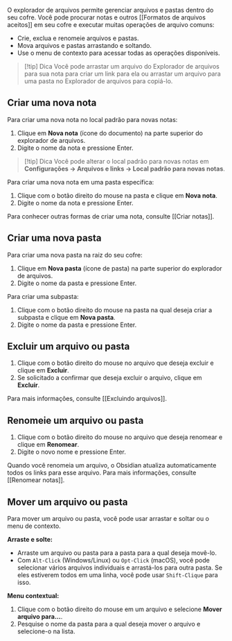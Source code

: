 O explorador de arquivos permite gerenciar arquivos e pastas dentro do seu cofre. Você pode procurar notas e outros [[Formatos de arquivos aceitos]] em seu cofre e executar muitas operações de arquivo comuns:

- Crie, exclua e renomeie arquivos e pastas.
- Mova arquivos e pastas arrastando e soltando.
- Use o menu de contexto para acessar todas as operações disponíveis.

> [!tip] Dica
> Você pode arrastar um arquivo do Explorador de arquivos para sua nota para criar um link para ela ou arrastar um arquivo para uma pasta no Explorador de arquivos para copiá-lo.

## Criar uma nova nota

Para criar uma nova nota no local padrão para novas notas:

1. Clique em **Nova nota** (ícone do documento) na parte superior do explorador de arquivos.
2. Digite o nome da nota e pressione Enter.

> [!tip] Dica
> Você pode alterar o local padrão para novas notas em **Configurações → Arquivos e links → Local padrão para novas notas**.

Para criar uma nova nota em uma pasta específica:

1. Clique com o botão direito do mouse na pasta e clique em **Nova nota**.
2. Digite o nome da nota e pressione Enter.

Para conhecer outras formas de criar uma nota, consulte [[Criar notas]].

## Criar uma nova pasta

Para criar uma nova pasta na raiz do seu cofre:

1. Clique em **Nova pasta** (ícone de pasta) na parte superior do explorador de arquivos.
2. Digite o nome da pasta e pressione Enter.

Para criar uma subpasta:

1. Clique com o botão direito do mouse na pasta na qual deseja criar a subpasta e clique em **Nova pasta**.
2. Digite o nome da pasta e pressione Enter.

## Excluir um arquivo ou pasta

1. Clique com o botão direito do mouse no arquivo que deseja excluir e clique em **Excluir**.
2. Se solicitado a confirmar que deseja excluir o arquivo, clique em **Excluir**.

Para mais informações, consulte [[Excluindo arquivos]].

## Renomeie um arquivo ou pasta

1. Clique com o botão direito do mouse no arquivo que deseja renomear e clique em **Renomear**.
2. Digite o novo nome e pressione Enter.

Quando você renomeia um arquivo, o Obsidian atualiza automaticamente todos os links para esse arquivo. Para mais informações, consulte [[Renomear notas]].

## Mover um arquivo ou pasta

Para mover um arquivo ou pasta, você pode usar arrastar e soltar ou o menu de contexto.

**Arraste e solte:**

- Arraste um arquivo ou pasta para a pasta para a qual deseja movê-lo.
- Com `Alt-Click` (Windows/Linux) ou `Opt-Click` (macOS), você pode selecionar vários arquivos individuais e arrastá-los para outra pasta. Se eles estiverem todos em uma linha, você pode usar `Shift-Clique` para isso.

**Menu contextual:**

1. Clique com o botão direito do mouse em um arquivo e selecione **Mover arquivo para...**.
2. Pesquise o nome da pasta para a qual deseja mover o arquivo e selecione-o na lista.